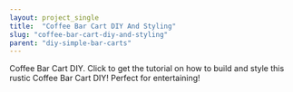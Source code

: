 ```yaml
---
layout: project_single
title:  "Coffee Bar Cart DIY And Styling"
slug: "coffee-bar-cart-diy-and-styling"
parent: "diy-simple-bar-carts"
---
```

Coffee Bar Cart DIY. Click to get the tutorial on how to build and style this rustic Coffee Bar Cart DIY! Perfect for entertaining!